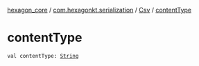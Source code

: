 [hexagon_core](../../index.md) / [com.hexagonkt.serialization](../index.md) / [Csv](index.md) / [contentType](./content-type.md)

# contentType

`val contentType: `[`String`](https://kotlinlang.org/api/latest/jvm/stdlib/kotlin/-string/index.html)
